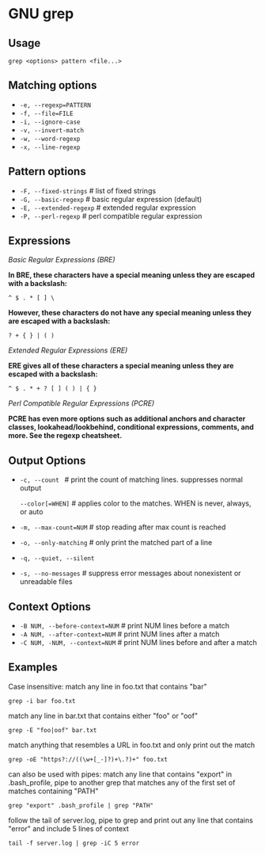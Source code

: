 # GNU grep

## Usage

`grep <options> pattern <file...>`

## Matching options

* `-e, --regexp=PATTERN`
* `-f, --file=FILE`
* `-i, --ignore-case`
* `-v, --invert-match`
* `-w, --word-regexp`
* `-x, --line-regexp`

## Pattern options

* `-F, --fixed-strings`   # list of fixed strings
* `-G, --basic-regexp`    # basic regular expression (default)
* `-E, --extended-regexp` # extended regular expression
* `-P, --perl-regexp`     # perl compatible regular expression

## Expressions
_Basic Regular Expressions (BRE)_

**In BRE, these characters have a special meaning unless they are escaped with a backslash:**

`^ $ . * [ ] \`

**However, these characters do not have any special meaning unless they are escaped with a backslash:**

`? + { } | ( )`

_Extended Regular Expressions (ERE)_

**ERE gives all of these characters a special meaning unless they are escaped with a backslash:**

`^ $ . * + ? [ ] ( ) | { }`

_Perl Compatible Regular Expressions (PCRE)_

**PCRE has even more options such as additional anchors and character classes, lookahead/lookbehind, conditional expressions, comments, and more. See
the regexp cheatsheet.**

## Output Options

* `-c, --count `          # print the count of matching lines. suppresses normal output

    `--color[=WHEN]`    # applies color to the matches. WHEN is never, always, or auto
* `-m, --max-count=NUM`   # stop reading after max count is reached
* `-o, --only-matching`   # only print the matched part of a line
* `-q, --quiet, --silent`
* `-s, --no-messages`     # suppress error messages about nonexistent or unreadable files


## Context Options
* `-B NUM, --before-context=NUM`  # print NUM lines before a match
* `-A NUM, --after-context=NUM`   # print NUM lines after a match
* `-C NUM, -NUM, --context=NUM`   # print NUM lines before and after a match

## Examples
 
Case insensitive: match any line in foo.txt that contains "bar"

`grep -i bar foo.txt`

match any line in bar.txt that contains either "foo" or "oof"

`grep -E "foo|oof" bar.txt`

match anything that resembles a URL in foo.txt and only print out the match

`grep -oE "https?://((\w+[_-]?)+\.?)+" foo.txt`

can also be used with pipes:
match any line that contains "export" in
.bash_profile, pipe to another grep that
matches any of the first set of matches
containing "PATH"

`grep "export" .bash_profile | grep "PATH"`

follow the tail of server.log, pipe to grep
and print out any line that contains "error"
and include 5 lines of context

`tail -f server.log | grep -iC 5 error`